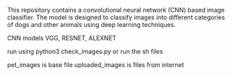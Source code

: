 This repository contains a convolutional neural network (CNN) based image classifier. The model is designed to classify images into different categories of dogs and other animals using deep learning techniques.

CNN models VGG, RESNET, ALEXNET 

run using python3 check_images.py or run the sh files

pet_images is base file uploaded_images is files from internet

